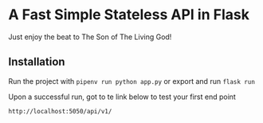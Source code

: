 # A Fast Simple Stateless API in Flask
Just enjoy the beat to The Son of The Living God!


## Installation
Run the project with ```pipenv run python app.py```
or export and run ```flask run```

Upon a successful run, got to te link below to test your first end point

```
http://localhost:5050/api/v1/
```

